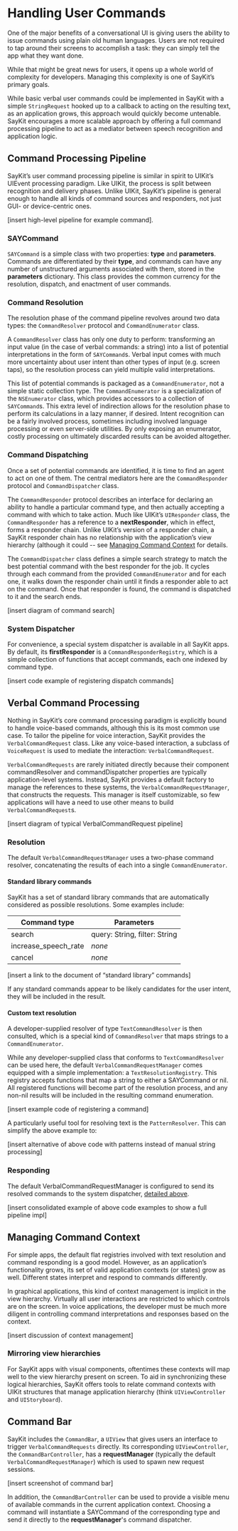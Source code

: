 # Handling User Commands

One of the major benefits of a conversational UI is giving users the ability to issue commands using plain old human languages. Users are not required to tap around their screens to accomplish a task: they can simply tell the app what they want done.

While that might be great news for users, it opens up a whole world of complexity for developers. Managing this complexity is one of SayKit’s primary goals.

While basic verbal user commands could be implemented in SayKit with a simple `StringRequest` hooked up to a callback to acting on the resulting text, as an application grows, this approach would quickly become untenable. SayKit encourages a more scalable approach by offering a full command processing pipeline to act as a mediator between speech recognition and application logic.

## Command Processing Pipeline

SayKit’s user command processing pipeline is similar in spirit to UIKit’s UIEvent processing paradigm. Like UIKit, the process is split between recognition and delivery phases. Unlike UIKit, SayKit’s pipeline is general enough to handle all kinds of command sources and responders, not just GUI- or device-centric ones.

[insert high-level pipeline for example command].

### SAYCommand

`SAYCommand` is a simple class with two properties: **type** and **parameters**. Commands are differentiated by their **type**, and commands can have any number of unstructured arguments associated with them, stored in the **parameters** dictionary. This class provides the common currency for the resolution, dispatch, and enactment of user commands.

### Command Resolution

The resolution phase of the command pipeline revolves around two data types: the `CommandResolver` protocol and `CommandEnumerator` class.

A `CommandResolver` class has only one duty to perform: transforming an input value (in the case of verbal commands: a string) into a list of potential interpretations in the form of `SAYCommand`s. Verbal input comes with much more uncertainty about user intent than other types of input (e.g. screen taps), so the resolution process can yield multiple valid interpretations.

This list of potential commands is packaged as a `CommandEnumerator`, not a simple static collection type. The `CommandEnumerator` is a specialization of the `NSEnumerator` class, which provides accessors to a collection of `SAYCommand`s. This extra level of indirection allows for the resolution phase to perform its calculations in a lazy manner, if desired. Intent recognition can be a fairly involved process, sometimes including involved language processing or even server-side utilities. By only exposing an enumerator, costly processing on ultimately discarded results can be avoided altogether.

### Command Dispatching

Once a set of potential commands are identified, it is time to find an agent to act on one of them. The central mediators here are the `CommandResponder` protocol and `CommandDispatcher` class.

The `CommandResponder` protocol describes an interface for declaring an ability to handle a particular command type, and then actually accepting a command with which to take action. Much like UIKit’s `UIResponder` class, the `CommandResponder` has a reference to a **nextResponder**, which in effect, forms a responder chain. Unlike UIKit’s version of a responder chain, a SayKit responder chain has no relationship with the application’s view hierarchy (although it could -- see [Managing Command Context](#managing-command-context) for details.

The `CommandDispatcher` class defines a simple search strategy to match the best potential command with the best responder for the job. It cycles through each command from the provided `CommandEnumerator` and for each one, it walks down the responder chain until it finds a responder able to act on the command. Once that responder is found, the command is dispatched to it and the search ends.

[insert diagram of command search]

### System Dispatcher

For convenience, a special system dispatcher is available in all SayKit apps. By default, its **firstResponder** is a `CommandResponderRegistry`, which is a simple collection of functions that accept commands, each one indexed by command type.

[insert code example of registering dispatch commands]

## Verbal Command Processing

Nothing in SayKit’s core command processing paradigm is explicitly bound to handle voice-based commands, although this is its most common use case. To tailor the pipeline for voice interaction, SayKit provides the `VerbalCommandRequest` class. Like any voice-based interaction, a subclass of `VoiceRequest` is used to mediate the interaction: `VerbalCommandRequest`.

`VerbalCommandRequests` are rarely initiated directly because their component commandResolver and commandDispatcher properties are typically application-level systems. Instead, SayKit provides a default factory to manage the references to these systems, the `VerbalCommandRequestManager`, that constructs the requests. This manager is itself customizable, so few applications will have a need to use other means to build `VerbalCommandRequest`s.

[insert diagram of typical VerbalCommandRequest pipeline]

### Resolution

The default `VerbalCommandRequestManager` uses a two-phase command resolver, concatenating the results of each into a single `CommandEnumerator`.

#### Standard library commands
SayKit has a set of standard library commands that are automatically considered as possible resolutions. Some examples include:

| Command type         | Parameters                    |
|----------------------|-------------------------------|
| search               | query: String, filter: String |
| increase_speech_rate | *none*                        |
| cancel               | *none*                        |

[insert a link to the document of “standard library” commands]

If any standard commands appear to be likely candidates for the user intent, they will be included in the result.

#### Custom text resolution

A developer-supplied resolver of type `TextCommandResolver` is then consulted, which is a special kind of `CommandResolver` that maps strings to a `CommandEnumerator`.

While any developer-supplied class that conforms to `TextCommandResolver` can be used here, the default `VerbalCommandRequestManager` comes equipped with a simple implementation: a `TextResolutionRegistry`. This registry accepts functions that map a string to either a SAYCommand or nil. All registered functions will become part of the resolution process, and any non-nil results will be included in the resulting command enumeration.

[insert example code of registering a command]

A particularly useful tool for resolving text is the `PatternResolver`. This can simplify the above example to:

[insert alternative of above code with patterns instead of manual string processing]

### Responding

The default VerbalCommandRequestManager is configured to send its resolved commands to the system dispatcher, [detailed above](#system-dispatcher).

[insert consolidated example of above code examples to show a full pipeline impl]

## Managing Command Context

For simple apps, the default flat registries involved with text resolution and command responding is a good model. However, as an application’s functionality grows, its set of valid application contexts (or states) grow as well. Different states interpret and respond to commands differently.

In graphical applications, this kind of context management is implicit in the view hierarchy. Virtually all user interactions are restricted to which controls are on the screen. In voice applications, the developer must be much more diligent in controlling command interpretations and responses based on the context.

[insert discussion of context management]

### Mirroring view hierarchies

For SayKit apps with visual components, oftentimes these contexts will map well to the view hierarchy present on screen. To aid in synchronizing these logical hierarchies, SayKit offers tools to relate command contexts with UIKit structures that manage application hierarchy (think `UIViewController` and `UIStoryboard`).

## Command Bar

SayKit includes the `CommandBar`, a `UIView` that gives users an interface to trigger `VerbalCommandRequests` directly. Its corresponding `UIViewController`, the `CommandBarController`, has a **requestManager** (typically the default `VerbalCommandRequestManager`) which is used to spawn new request sessions.

[insert screenshot of command bar]

In addition, the `CommandBarController` can be used to provide a visible menu of available commands in the current application context. Choosing a command will instantiate a SAYCommand of the corresponding type and send it directly to the **requestManager**'s command dispatcher.
